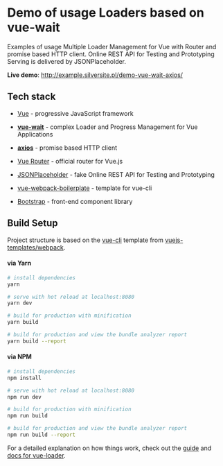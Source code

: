 # Demo of usage Loaders based on vue-wait

Examples of usage Multiple Loader Management for Vue with Router and promise based HTTP client. Online REST API for 
Testing and Prototyping Serving is delivered by JSONPlaceholder.

**Live demo**: http://example.silversite.pl/demo-vue-wait-axios/

## Tech stack

 * [Vue](https://vuejs.org/) - progressive JavaScript framework
 * **[vue-wait](https://github.com/f/vue-wait)** - complex Loader and Progress Management for Vue Applications
 * **[axios](https://github.com/axios/axios)** - promise based HTTP client
 * [Vue Router](https://router.vuejs.org/) - official router for Vue.js
 
 
 * [JSONPlaceholder](https://jsonplaceholder.typicode.com/) - fake Online REST API for Testing and Prototyping
 * [vue-webpack-boilerplate](https://github.com/vuejs-templates/webpack) - template for vue-cli
 * [Bootstrap](https://getbootstrap.com/) - front-end component library

## Build Setup

Project structure is based on the [vue-cli](https://github.com/vuejs/vue-cli) template from 
[vuejs-templates/webpack](https://github.com/vuejs-templates/webpack).

#### via Yarn

``` bash
# install dependencies
yarn

# serve with hot reload at localhost:8080
yarn dev

# build for production with minification
yarn build

# build for production and view the bundle analyzer report
yarn build --report
```

#### via NPM

``` bash
# install dependencies
npm install

# serve with hot reload at localhost:8080
npm run dev

# build for production with minification
npm run build

# build for production and view the bundle analyzer report
npm run build --report
```

For a detailed explanation on how things work, check out the 
[guide](http://vuejs-templates.github.io/webpack/) and [docs for vue-loader](http://vuejs.github.io/vue-loader).
